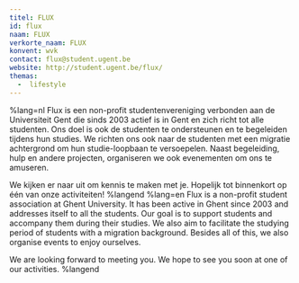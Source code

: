 ```yaml
---
titel: FLUX
id: flux
naam: FLUX
verkorte_naam: FLUX
konvent: wvk
contact: flux@student.ugent.be
website: http://student.ugent.be/flux/
themas:
  -  lifestyle
---
```


%lang=nl Flux is een non-profit studentenvereniging verbonden aan de Universiteit Gent die sinds 2003 actief is in Gent en zich richt tot alle studenten. Ons doel is ook de studenten te ondersteunen en te begeleiden tijdens hun studies. We richten ons ook naar de studenten met een migratie achtergrond om hun studie-loopbaan te versoepelen. Naast begeleiding, hulp en andere projecten, organiseren we ook evenementen om ons te amuseren.

We kijken er naar uit om kennis te maken met je. Hopelijk tot binnenkort op één van onze activiteiten! %langend %lang=en Flux is a non-profit student association at Ghent University. It has been active in Ghent since 2003 and addresses itself to all the students. Our goal is to support students and accompany them during their studies. We also aim to facilitate the studying period of students with a migration background. Besides all of this, we also organise events to enjoy ourselves.

We are looking forward to meeting you. We hope to see you soon at one of our activities. %langend
